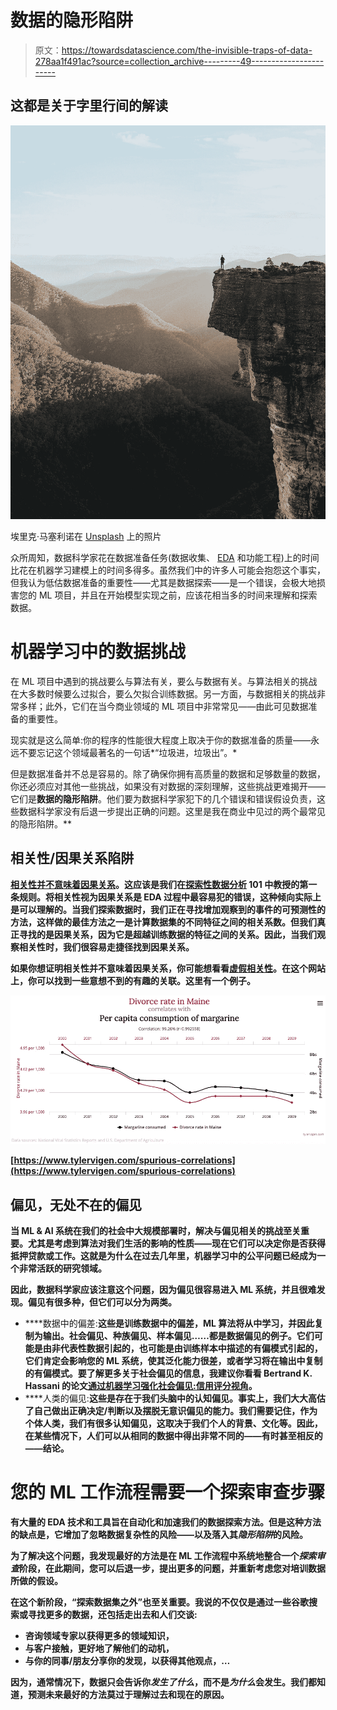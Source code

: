 # 数据的隐形陷阱

> 原文：<https://towardsdatascience.com/the-invisible-traps-of-data-278aa1f491ac?source=collection_archive---------49----------------------->

## 这都是关于字里行间的解读

![](img/9f0534b3358361a3aedf40e8bfce2ec4.png)

埃里克·马塞利诺在 [Unsplash](https://unsplash.com?utm_source=medium&utm_medium=referral) 上的照片

众所周知，数据科学家花在数据准备任务(数据收集、 [EDA](https://en.wikipedia.org/wiki/Exploratory_data_analysis#:~:text=In%20statistics,%20exploratory%20data%20analysis,modeling%20or%20hypothesis%20testing%20task.) 和功能工程)上的时间比花在机器学习建模上的时间多得多。虽然我们中的许多人可能会抱怨这个事实，但我认为低估数据准备的重要性——尤其是数据探索——是一个错误，会极大地损害您的 ML 项目，并且在开始模型实现之前，应该花相当多的时间来理解和探索数据。

# 机器学习中的数据挑战

在 ML 项目中遇到的挑战要么与算法有关，要么与数据有关。与算法相关的挑战在大多数时候要么过拟合，要么欠拟合训练数据。另一方面，与数据相关的挑战非常多样；此外，它们在当今商业领域的 ML 项目中非常常见——由此可见数据准备的重要性。

现实就是这么简单:你的程序的性能很大程度上取决于你的数据准备的质量——永远不要忘记这个领域最著名的一句话*“垃圾进，垃圾出”。*

但是数据准备并不总是容易的。除了确保你拥有高质量的数据和足够数量的数据，你还必须应对其他一些挑战，如果没有对数据的深刻理解，这些挑战更难揭开——它们是****数据的隐形陷阱****。他们要为数据科学家犯下的几个错误和错误假设负责，这些数据科学家没有后退一步提出正确的问题。这里是我在商业中见过的两个最常见的隐形陷阱。**

## **相关性/因果关系陷阱**

**[相关性并不意味着因果关系](https://en.wikipedia.org/wiki/Correlation_does_not_imply_causation)。这应该是我们在[探索性数据分析](https://en.wikipedia.org/wiki/Exploratory_data_analysis#:~:text=In%20statistics,%20exploratory%20data%20analysis,modeling%20or%20hypothesis%20testing%20task.) 101 中教授的第一条规则。将相关性视为因果关系是 EDA 过程中最容易犯的错误，这种倾向实际上是可以理解的。当我们探索数据时，我们正在寻找增加观察到的事件的可预测性的方法，这样做的最佳方法之一是计算数据集的不同特征之间的相关系数。但我们真正寻找的是因果关系，因为它是超越训练数据的特征之间的关系。因此，当我们观察相关性时，我们很容易走捷径找到因果关系。**

**如果你想证明相关性并不意味着因果关系，你可能想看看[虚假相关性](http://www.tylervigen.com/spurious-correlations)。在这个网站上，你可以找到一些意想不到的有趣的关联。这里有一个例子。**

**![](img/17681d880e186a9288c17f8f137156d3.png)**

**[https://www.tylervigen.com/spurious-correlations](https://www.tylervigen.com/spurious-correlations)**

## **偏见，无处不在的偏见**

**当 ML & AI 系统在我们的社会中大规模部署时，解决与偏见相关的挑战至关重要。尤其是考虑到算法对我们生活的影响的性质——现在它们可以决定你是否获得抵押贷款或工作。这就是为什么在过去几年里，机器学习中的公平问题已经成为一个非常活跃的研究领域。**

**因此，数据科学家应该注意这个问题，因为偏见很容易进入 ML 系统，并且很难发现。偏见有很多种，但它们可以分为两类。**

*   ****数据中的偏差:**这些是训练数据中的偏差，ML 算法将从中学习，并因此复制为输出。社会偏见、种族偏见、样本偏见……都是数据偏见的例子。它们可能是由非代表性数据引起的，也可能是由训练样本中描述的有偏模式引起的，它们肯定会影响您的 ML 系统，使其泛化能力很差，或者学习将在输出中复制的有偏模式。要了解更多关于社会偏见的信息，我建议你看看 Bertrand K. Hassani 的论文[通过机器学习强化社会偏见:信用评分视角](https://arxiv.org/abs/2006.08350)。**
*   ****人类的偏见:**这些是存在于我们头脑中的认知偏见。事实上，我们大大高估了自己做出正确决定/判断以及摆脱无意识偏见的能力。我们需要记住，作为个体人类，我们有很多认知偏见，这取决于我们个人的背景、文化等。因此，在某些情况下，人们可以从相同的数据中得出非常不同的——有时甚至相反的——结论。**

# **您的 ML 工作流程需要一个探索审查步骤**

**有大量的 EDA 技术和工具旨在自动化和加速我们的数据探索方法。但是这种方法的缺点是，它增加了忽略数据复杂性的风险——以及落入其*隐形陷阱*的风险。**

**为了解决这个问题，我发现最好的方法是在 ML 工作流程中系统地整合一个*探索审查*阶段，在此期间，您可以后退一步，提出更多的问题，并重新考虑您对培训数据所做的假设。**

**在这个新阶段，“探索数据集之外”也至关重要。我说的不仅仅是通过一些谷歌搜索或寻找更多的数据，还包括走出去和人们交谈:**

*   **咨询领域专家以获得更多的领域知识，**
*   **与客户接触，更好地了解他们的动机，**
*   **与你的同事/朋友分享你的发现，以获得其他观点，…**

**因为，通常情况下，数据只会告诉你*发生了什么*，而不是*为什么*会发生。我们都知道，预测未来最好的方法莫过于理解过去和现在的原因。**